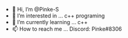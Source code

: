 - 👋 Hi, I’m @Pinke-S
- 👀 I’m interested in ... c++ programing
- 🌱 I’m currently learning ... c++
- 📫 How to reach me ... Discord: Pinke#8306

<!---
Pinke-S/Pinke-S is a ✨ special ✨ repository because its `README.md` (this file) appears on your GitHub profile.
You can click the Preview link to take a look at your changes.
--->
